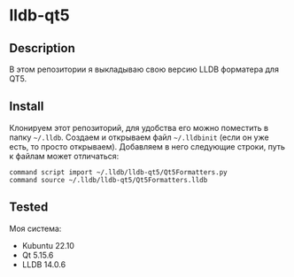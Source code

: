 # lldb-qt5

## Description

В этом репозитории я выкладываю свою версию LLDB форматера для QT5.

## Install

Клонируем этот репозиторий, для удобства его можно поместить в папку `~/.lldb`. Создаем и открываем файл `~/.lldbinit` (если он уже есть, то просто открываем). Добавляем в него следующие строки, путь к файлам может отличаться:

```
command script import ~/.lldb/lldb-qt5/Qt5Formatters.py
command source ~/.lldb/lldb-qt5/Qt5Formatters.lldb
```

## Tested

Моя система:

- Kubuntu 22.10
- Qt 5.15.6
- LLDB 14.0.6
